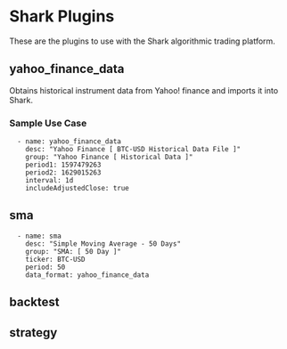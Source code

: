# Shark Plugins

These are the plugins to use with the Shark algorithmic trading platform. 

## yahoo_finance_data

Obtains historical instrument data from Yahoo! finance and imports it into Shark.

### Sample Use Case
```
  - name: yahoo_finance_data
    desc: "Yahoo Finance [ BTC-USD Historical Data File ]"
    group: "Yahoo Finance [ Historical Data ]"
    period1: 1597479263
    period2: 1629015263
    interval: 1d
    includeAdjustedClose: true
```
## sma
```
  - name: sma
    desc: "Simple Moving Average - 50 Days"
    group: "SMA: [ 50 Day ]"
    ticker: BTC-USD
    period: 50
    data_format: yahoo_finance_data
```
## backtest

## strategy
